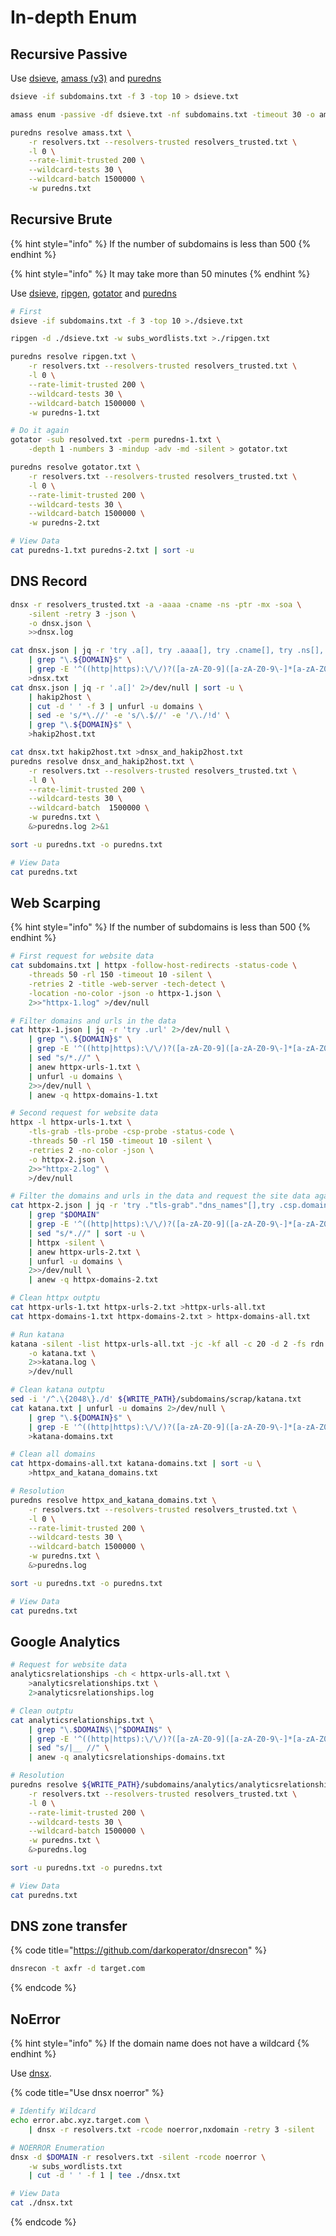 # In-depth Enum

## Recursive Passive

Use [dsieve](https://github.com/trickest/dsieve), [amass (v3)](https://github.com/owasp-amass/amass/tree/v3.23.3) and [puredns](https://github.com/d3mondev/puredns)

```bash
dsieve -if subdomains.txt -f 3 -top 10 > dsieve.txt

amass enum -passive -df dsieve.txt -nf subdomains.txt -timeout 30 -o amass.txt

puredns resolve amass.txt \
    -r resolvers.txt --resolvers-trusted resolvers_trusted.txt \
    -l 0 \
    --rate-limit-trusted 200 \
    --wildcard-tests 30 \
    --wildcard-batch 1500000 \
    -w puredns.txt
```

## Recursive Brute

{% hint style="info" %}
If the number of subdomains is less than 500
{% endhint %}

{% hint style="info" %}
It may take more than 50 minutes
{% endhint %}

Use [dsieve](https://github.com/trickest/dsieve),  [ripgen](https://github.com/resyncgg/ripgen), [gotator](https://github.com/Josue87/gotator) and [puredns](https://github.com/d3mondev/puredns)

```bash
# First
dsieve -if subdomains.txt -f 3 -top 10 >./dsieve.txt

ripgen -d ./dsieve.txt -w subs_wordlists.txt >./ripgen.txt

puredns resolve ripgen.txt \
    -r resolvers.txt --resolvers-trusted resolvers_trusted.txt \
    -l 0 \
    --rate-limit-trusted 200 \
    --wildcard-tests 30 \
    --wildcard-batch 1500000 \
    -w puredns-1.txt

# Do it again
gotator -sub resolved.txt -perm puredns-1.txt \
    -depth 1 -numbers 3 -mindup -adv -md -silent > gotator.txt

puredns resolve gotator.txt \
    -r resolvers.txt --resolvers-trusted resolvers_trusted.txt \
    -l 0 \
    --rate-limit-trusted 200 \
    --wildcard-tests 30 \
    --wildcard-batch 1500000 \
    -w puredns-2.txt

# View Data
cat puredns-1.txt puredns-2.txt | sort -u
```

## DNS Record

```bash
dnsx -r resolvers_trusted.txt -a -aaaa -cname -ns -ptr -mx -soa \
    -silent -retry 3 -json \
    -o dnsx.json \
    >>dnsx.log

cat dnsx.json | jq -r 'try .a[], try .aaaa[], try .cname[], try .ns[], try .ptr[], try .mx[], try .soa[]' 2>/dev/null \
    | grep "\.${DOMAIN}$" \
    | grep -E '^((http|https):\/\/)?([a-zA-Z0-9]([a-zA-Z0-9\-]*[a-zA-Z0-9])?\.)+[a-zA-Z]{1,}(\/.*)?$' \
    >dnsx.txt
cat dnsx.json | jq -r '.a[]' 2>/dev/null | sort -u \
    | hakip2host \
    | cut -d ' ' -f 3 | unfurl -u domains \
    | sed -e 's/*\.//' -e 's/\.$//' -e '/\./!d' \
    | grep "\.${DOMAIN}$" \
    >hakip2host.txt

cat dnsx.txt hakip2host.txt >dnsx_and_hakip2host.txt
puredns resolve dnsx_and_hakip2host.txt \
    -r resolvers.txt --resolvers-trusted resolvers_trusted.txt \
    -l 0 \
    --rate-limit-trusted 200 \
    --wildcard-tests 30 \
    --wildcard-batch  1500000 \
    -w puredns.txt \
    &>puredns.log 2>&1

sort -u puredns.txt -o puredns.txt

# View Data
cat puredns.txt
```

## Web Scarping

{% hint style="info" %}
If the number of subdomains is less than 500
{% endhint %}

```bash
# First request for website data
cat subdomains.txt | httpx -follow-host-redirects -status-code \
    -threads 50 -rl 150 -timeout 10 -silent \
    -retries 2 -title -web-server -tech-detect \
    -location -no-color -json -o httpx-1.json \
    2>>"httpx-1.log" >/dev/null

# Filter domains and urls in the data
cat httpx-1.json | jq -r 'try .url' 2>/dev/null \
    | grep "\.${DOMAIN}$" \
    | grep -E '^((http|https):\/\/)?([a-zA-Z0-9]([a-zA-Z0-9\-]*[a-zA-Z0-9])?\.)+[a-zA-Z]{1,}(\/.*)?$' \
    | sed "s/*.//" \
    | anew httpx-urls-1.txt \
    | unfurl -u domains \
    2>>/dev/null \
    | anew -q httpx-domains-1.txt

# Second request for website data
httpx -l httpx-urls-1.txt \
    -tls-grab -tls-probe -csp-probe -status-code \
    -threads 50 -rl 150 -timeout 10 -silent \
    -retries 2 -no-color -json \
    -o httpx-2.json \
    2>>"httpx-2.log" \
    >/dev/null

# Filter the domains and urls in the data and request the site data again
cat httpx-2.json | jq -r 'try ."tls-grab"."dns_names"[],try .csp.domains[],try .url' 2>/dev/null \
    | grep "$DOMAIN" 
    | grep -E '^((http|https):\/\/)?([a-zA-Z0-9]([a-zA-Z0-9\-]*[a-zA-Z0-9])?\.)+[a-zA-Z]{1,}(\/.*)?$' \
    | sed "s/*.//" | sort -u \
    | httpx -silent \
    | anew httpx-urls-2.txt \
    | unfurl -u domains \
    2>>/dev/null \
    | anew -q httpx-domains-2.txt

# Clean httpx outptu
cat httpx-urls-1.txt httpx-urls-2.txt >httpx-urls-all.txt
cat httpx-domains-1.txt httpx-domains-2.txt > httpx-domains-all.txt

# Run katana
katana -silent -list httpx-urls-all.txt -jc -kf all -c 20 -d 2 -fs rdn \
    -o katana.txt \
    2>>katana.log \
    >/dev/null

# Clean katana outptu
sed -i '/^.\{2048\}./d' ${WRITE_PATH}/subdomains/scrap/katana.txt
cat katana.txt | unfurl -u domains 2>/dev/null \
    | grep "\.${DOMAIN}$" \
    | grep -E '^((http|https):\/\/)?([a-zA-Z0-9]([a-zA-Z0-9\-]*[a-zA-Z0-9])?\.)+[a-zA-Z]{1,}(\/.*)?$' \
    >katana-domains.txt

# Clean all domains
cat httpx-domains-all.txt katana-domains.txt | sort -u \
    >httpx_and_katana_domains.txt

# Resolution
puredns resolve httpx_and_katana_domains.txt \
    -r resolvers.txt --resolvers-trusted resolvers_trusted.txt \
    -l 0 \
    --rate-limit-trusted 200 \
    --wildcard-tests 30 \
    --wildcard-batch 1500000 \
    -w puredns.txt \
    &>puredns.log

sort -u puredns.txt -o puredns.txt

# View Data
cat puredns.txt
```

## Google Analytics

```bash
# Request for website data
analyticsrelationships -ch < httpx-urls-all.txt \
    >analyticsrelationships.txt \
    2>analyticsrelationships.log

# Clean outptu
cat analyticsrelationships.txt \
    | grep "\.$DOMAIN$\|^$DOMAIN$" \
    | grep -E '^((http|https):\/\/)?([a-zA-Z0-9]([a-zA-Z0-9\-]*[a-zA-Z0-9])?\.)+[a-zA-Z]{1,}(\/.*)?$' \
    | sed "s/|__ //" \
    | anew -q analyticsrelationships-domains.txt

# Resolution
puredns resolve ${WRITE_PATH}/subdomains/analytics/analyticsrelationships-domains.txt \
    -r resolvers.txt --resolvers-trusted resolvers_trusted.txt \
    -l 0 \
    --rate-limit-trusted 200 \
    --wildcard-tests 30 \
    --wildcard-batch 1500000 \
    -w puredns.txt \
    &>puredns.log

sort -u puredns.txt -o puredns.txt

# View Data
cat puredns.txt
```

## DNS zone transfer

{% code title="https://github.com/darkoperator/dnsrecon" %}
```bash
dnsrecon -t axfr -d target.com
```
{% endcode %}

## NoError

{% hint style="info" %}
If the domain name does not have a wildcard
{% endhint %}

Use [dnsx](https://github.com/projectdiscovery/dnsx).

{% code title="Use dnsx noerror" %}
```bash
# Identify Wildcard
echo error.abc.xyz.target.com \
    | dnsx -r resolvers.txt -rcode noerror,nxdomain -retry 3 -silent

# NOERROR Enumeration
dnsx -d $DOMAIN -r resolvers.txt -silent -rcode noerror \
    -w subs_wordlists.txt
    | cut -d ' ' -f 1 | tee ./dnsx.txt

# View Data
cat ./dnsx.txt
```
{% endcode %}

